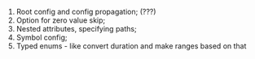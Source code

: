 1. Root config and config propagation; (???)
2. Option for zero value skip;
3. Nested attributes, specifying paths;
4. Symbol config;
5. Typed enums - like convert duration and make ranges based on that
